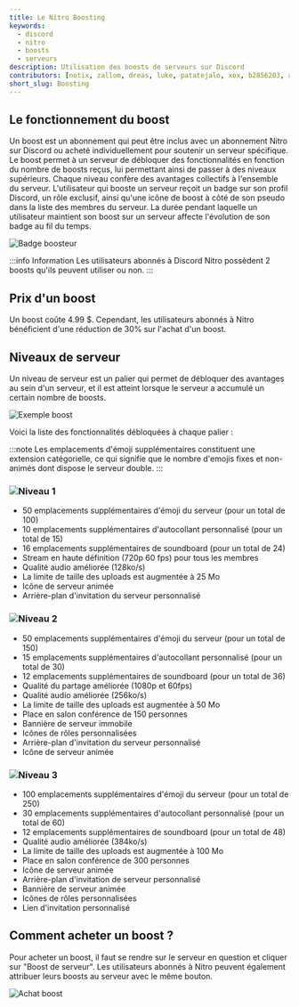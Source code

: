 ```yaml
---
title: Le Nitro Boosting
keywords:
  - discord
  - nitro
  - boosts
  - serveurs
description: Utilisation des boosts de serveurs sur Discord
contributors: [notix, zallom, dreas, luke, patatejalo, xox, b2856203, antoine]
short_slug: Boosting
---
```


## Le fonctionnement du boost
Un boost est un abonnement qui peut être inclus avec un abonnement Nitro sur Discord ou acheté individuellement pour soutenir un serveur spécifique. Le boost permet à un serveur de débloquer des fonctionnalités en fonction du nombre de boosts reçus, lui permettant ainsi de passer à des niveaux supérieurs. Chaque niveau confère des avantages collectifs à l'ensemble du serveur. L'utilisateur qui booste un serveur reçoit un badge sur son profil Discord, un rôle exclusif, ainsi qu'une icône de boost à côté de son pseudo dans la liste des membres du serveur. La durée pendant laquelle un utilisateur maintient son boost sur un serveur affecte l'évolution de son badge au fil du temps.

![Badge boosteur](https://i.dfr.gg/jZ6.png)

:::info Information
Les utilisateurs abonnés à Discord Nitro possèdent 2 boosts qu'ils peuvent utiliser ou non.
:::

## Prix d'un boost
Un boost coûte 4.99 $. Cependant, les utilisateurs abonnés à Nitro bénéficient d'une réduction de 30% sur l'achat d'un boost.

## Niveaux de serveur
Un niveau de serveur est un palier qui permet de débloquer des avantages au sein d'un serveur, et il est atteint lorsque le serveur a accumulé un certain nombre de boosts.

![Exemple boost](https://i.dfr.gg/pL8n.png)

Voici la liste des fonctionnalités débloquées à chaque palier :

:::note
Les emplacements d'émoji supplémentaires constituent une extension catégorielle, ce qui signifie que le nombre d'emojis fixes et non-animés dont dispose le serveur double.
:::

### ![Niveau 1](https://i.dfr.gg/1xdN.png)

* 50 emplacements supplémentaires d'émoji du serveur (pour un total de 100)
* 10 emplacements supplémentaires d'autocollant personnalisé (pour un total de 15)
* 16 emplacements supplémentaires de soundboard (pour un total de 24)
* Stream en haute définition (720p 60 fps) pour tous les membres
* Qualité audio améliorée (128ko/s)
* La limite de taille des uploads est augmentée à 25 Mo
* Icône de serveur animée
* Arrière-plan d'invitation du serveur personnalisé

### ![Niveau 2](https://i.dfr.gg/Ihfg.png)

* 50 emplacements supplémentaires d'émoji du serveur (pour un total de 150)
* 15 emplacements supplémentaires d'autocollant personnalisé (pour un total de 30)
* 12 emplacements supplémentaires de soundboard (pour un total de 36)
* Qualité du partage améliorée (1080p et 60fps)
* Qualité audio améliorée (256ko/s)
* La limite de taille des uploads est augmentée à 50 Mo
* Place en salon conférence de 150 personnes
* Bannière de serveur immobile
* Icônes de rôles personnalisées
* Arrière-plan d'invitation du serveur personnalisé
* Icône de serveur animée

### ![Niveau 3](https://i.dfr.gg/c7ai.png)

* 100 emplacements supplémentaires d'émoji du serveur (pour un total de 250)
* 30 emplacements supplémentaires d'autocollant personnalisé (pour un total de 60)
* 12 emplacements supplémentaires de soundboard (pour un total de 48)
* Qualité audio améliorée (384ko/s)
* La limite de taille des uploads est augmentée à 100 Mo
* Place en salon conférence de 300 personnes
* Icône de serveur animée
* Arrière-plan d'invitation de serveur personnalisé
* Bannière de serveur animée
* Icônes de rôles personnalisées
* Lien d'invitation personnalisé

## Comment acheter un boost ?
Pour acheter un boost, il faut se rendre sur le serveur en question et cliquer sur "Boost de serveur". Les utilisateurs abonnés à Nitro peuvent également attribuer leurs boosts au serveur avec le même bouton.

![Achat boost](https://i.dfr.gg/Qel.gif)
